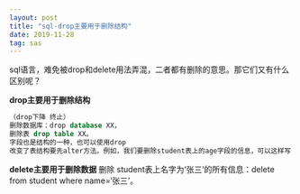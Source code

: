 ```yaml
---
layout: post
title: "sql-drop主要用于删除结构"
date: 2019-11-28
tag: sas
---
```








sql语言，难免被drop和delete用法弄混，二者都有删除的意思。那它们又有什么区别呢？



**drop主要用于删除结构**

```sql
（drop下降 终止）
删除数据库：drop database XX，
删除表 drop table XX。
字段也是结构的一种，也可以使用drop
改变了表结构要先alter方法。例如，我们要删除student表上的age字段的信息，可以这样写：alter table student drop age
```



**delete主要用于删除数据**
删除 student表上名字为‘张三’的所有信息：delete from student where name=‘张三’。

